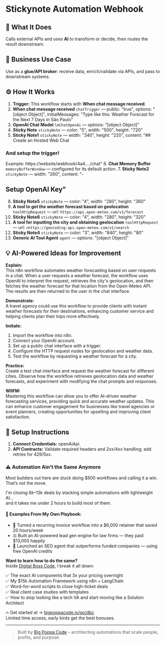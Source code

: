 # Stickynote Automation Webhook
## 🚀 What It Does
Calls external APIs and uses **AI** to transform or decide, then routes the result downstream.

## 💼 Business Use Case
Use as a **glue/API broker**: receive data, enrich/validate via APIs, and pass to downstream systems.

## ⚙️ How It Works
1. **Trigger:** This workflow starts with **When chat message received**.
2. **When chat message received** `chatTrigger` — public: "true", options: "[object Object]", initialMessages: "Type like this: Weather Forecast for the Next 7 Days in São Paulo"
3. **OpenAI Chat Model** `lmChatOpenAi` — options: "[object Object]"
4. **Sticky Note** `stickyNote` — color: "5", width: "500", height: "720"
5. **Sticky Note1** `stickyNote` — width: "340", height: "220", content: "## Create an Hosted Web Chat

### And setup the trigger!

Example: https://website/webhook/4a4..../chat"
6. **Chat Memory Buffer** `memoryBufferWindow` — configured for its default action.
7. **Sticky Note2** `stickyNote` — width: "260", content: "-


## Setup OpenAI Key"
8. **Sticky Note5** `stickyNote` — color: "4", width: "280", height: "360"
9. **A tool to get the weather forecast based on geolocation** `toolHttpRequest` — url: `https://api.open-meteo.com/v1/forecast`
10. **Sticky Note6** `stickyNote` — color: "4", width: "280", height: "320"
11. **A tool for inputting the city and obtaining geolocation** `toolHttpRequest` — url: `=https://geocoding-api.open-meteo.com/v1/search`
12. **Sticky Note4** `stickyNote` — color: "3", width: "840", height: "80"
13. **Generic AI Tool Agent** `agent` — options: "[object Object]"

## 💡 AI-Powered Ideas for Improvement
**Explain:**  
This n8n workflow automates weather forecasting based on user requests in a chat. When a user requests a weather forecast, the workflow uses OpenAI to interpret the request, retrieves the city's geolocation, and then fetches the weather forecast for that location from the Open-Meteo API. The results are then returned to the user in the chat interface.

**Demonstrate:**  
A travel agency could use this workflow to provide clients with instant weather forecasts for their destinations, enhancing customer service and helping clients plan their trips more effectively.

**Imitate:**  
1. Import the workflow into n8n.
2. Connect your OpenAI account.
3. Set up a public chat interface with a trigger.
4. Configure the HTTP request nodes for geolocation and weather data.
5. Test the workflow by requesting a weather forecast for a city.

**Practice:**  
Create a test chat interface and request the weather forecast for different cities. Observe how the workflow retrieves geolocation data and weather forecasts, and experiment with modifying the chat prompts and responses.

**WIIFM:**  
Mastering this workflow can allow you to offer AI-driven weather forecasting services, providing quick and accurate weather updates. This can enhance customer engagement for businesses like travel agencies or event planners, creating opportunities for upselling and improving client satisfaction.

## 🔧 Setup Instructions
1. **Connect Credentials:** openAiApi.
2. **API Contracts:** Validate required headers and 2xx/4xx handling; add retries for 429/5xx.

### ⚠️ Automation Ain’t the Same Anymore

Most builders out here are stuck doing $500 workflows and calling it a win.  
That’s not the move.  

I'm closing $6k–$13k deals by stacking simple automations with lightweight AI...  
and it takes me under 2 hours to build most of them.

#### 🧠 Examples From My Own Playbook:
- 🔁 Turned a recurring invoice workflow into a $6,000 retainer that saved 20 hours/week  
- ⚖️ Built an AI-powered lead gen engine for law firms — they paid $13,000 happily  
- 🚀 Launched an SEO agent that outperforms funded companies — using free OpenAI credits  

**Want to learn how to do the same?**  
Inside [Digital Boss Code](https://bigpoppacode.io/go/dbc), I break it all down:

✅ The exact AI components that 3x your pricing overnight  
✅ My $15k Automation Framework using n8n + LangChain  
✅ Word-for-word scripts to close high-ticket deals  
✅ Real client case studies with templates  
✅ How to stop looking like a tech VA and start moving like a Solution Architect  

🔥 Get started at → [bigpoppacode.io/go/dbc](https://bigpoppacode.io/go/dbc)  
Limited time access, early birds get the best bonuses.

---
> Built by [Big Poppa Code](https://bigpoppacode.io) – architecting automations that scale people, profits, and purpose.
